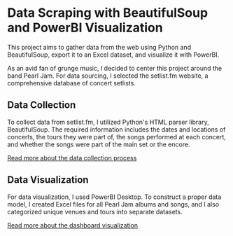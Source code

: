 # Data Scraping with BeautifulSoup and PowerBI Visualization

This project aims to gather data from the web using Python and BeautifulSoup, export it to an Excel dataset, and visualize it with PowerBI.

As an avid fan of grunge music, I decided to center this project around the band Pearl Jam. For data sourcing, I selected the setlist.fm website, a comprehensive database of concert setlists.

## Data Collection
To collect data from setlist.fm, I utilized Python's HTML parser library, BeautifulSoup. The required information includes the dates and locations of concerts, the tours they were part of, the songs performed at each concert, and whether the songs were part of the main set or the encore.

[Read more about the data collection process](Python%20Script/README.md)

## Data Visualization
For data visualization, I used PowerBI Desktop. To construct a proper data model, I created Excel files for all Pearl Jam albums and songs, and I also categorized unique venues and tours into separate datasets.

[Read more about the dashboard visualization](Dashboard/README.md)
